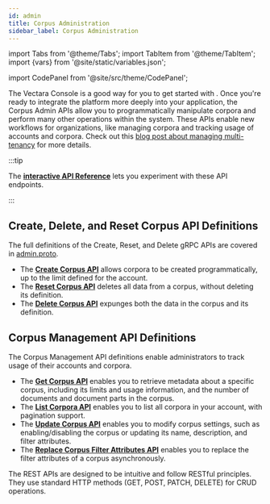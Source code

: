 ```yaml
---
id: admin
title: Corpus Administration
sidebar_label: Corpus Administration
---
```


import Tabs from '@theme/Tabs';
import TabItem from '@theme/TabItem';
import {vars} from '@site/static/variables.json';

import CodePanel from '@site/src/theme/CodePanel';


The Vectara Console is a good way for you to get started with <Config v="names.product"/>. Once
you're ready to integrate the platform more deeply into your application, the
Corpus Admin APIs allow you to programmatically manipulate corpora and perform
many other operations within the system. These APIs enable new workflows for
organizations, like managing corpora and tracking usage of accounts
and corpora. Check out this [blog post about managing multi-tenancy](https://vectara.com/blog/managing-multi-tenancy-with-vectaras-new-management-apis/) for more details.

:::tip

The [**interactive API Reference**](/docs/rest-api/vectara-rest-api-v-2) lets you experiment with these API endpoints.

:::

## Create, Delete, and Reset Corpus API Definitions

The full definitions of the Create, Reset, and Delete gRPC APIs are covered
in [admin.proto](https://github.com/vectara/protos/blob/main/admin.proto).

- The [**Create Corpus API**](/docs/api-reference/admin-apis/create-corpus) allows corpora to be created programmatically, up to the
  limit defined for the account.
- The [**Reset Corpus API**](/docs/api-reference/admin-apis/reset-corpus) deletes all data from a corpus, without
  deleting its definition.
- The [**Delete Corpus API**](/docs/api-reference/admin-apis/delete-corpus) expunges both the data in the corpus and
  its definition.

## Corpus Management API Definitions

The Corpus Management API definitions enable administrators to track usage of
their accounts and corpora.

- The [**Get Corpus API**](/docs/api-reference/admin-apis/corpus/read-corpus) enables you to retrieve metadata about a specific
  corpus, including its limits and usage information, and the number of documents 
  and document parts in the corpus.
- The [**List Corpora API**](/docs/api-reference/admin-apis/corpus/list-corpora) enables you to list all corpora in your account,
  with pagination support.
- The [**Update Corpus API**](/docs/api-reference/admin-apis/corpus/update-corpus-enablement) enables you to modify corpus settings, such as
  enabling/disabling the corpus or updating its name, description, and filter attributes.
- The [**Replace Corpus Filter Attributes API**](/docs/api-reference/admin-apis/corpus/replace-filter-attributes) enables you to replace the filter
  attributes of a corpus asynchronously.

The REST APIs are designed to be intuitive and follow RESTful principles. They
use standard HTTP methods (GET, POST, PATCH, DELETE) for CRUD operations.
